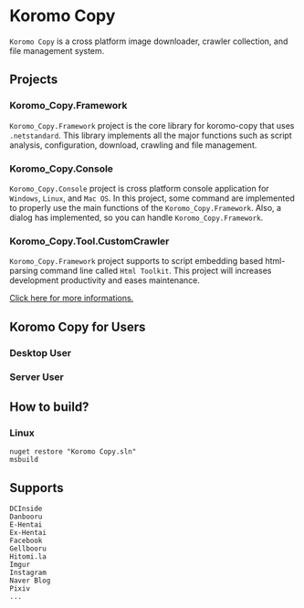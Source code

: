 # Koromo Copy

`Koromo Copy` is a cross platform image downloader, crawler collection, and file management system.

## Projects

### Koromo_Copy.Framework

`Koromo_Copy.Framework` project is the core library for koromo-copy that uses `.netstandard`. 
This library implements all the major functions such as script analysis, 
configuration, download, crawling and file management.

### Koromo_Copy.Console

`Koromo_Copy.Console` project is cross platform console application for `Windows`, `Linux`, and `Mac OS`.
In this project, some command are implemented to properly use the main functions of the `Koromo_Copy.Framework`.
Also, a dialog has implemented, so you can handle `Koromo_Copy.Framework`.

### Koromo_Copy.Tool.CustomCrawler

`Koromo_Copy.Framework` project supports to script embedding based html-parsing command line called `Html Toolkit`.
This project will increases development productivity and eases maintenance.

[Click here for more informations.](Document/CustomCrawler.md)

## Koromo Copy for Users

### Desktop User

### Server User

## How to build?

### Linux

```
nuget restore "Koromo Copy.sln"
msbuild
```

## Supports

```
DCInside
Danbooru
E-Hentai
Ex-Hentai
Facebook
Gellbooru
Hitomi.la
Imgur
Instagram
Naver Blog
Pixiv
...
```